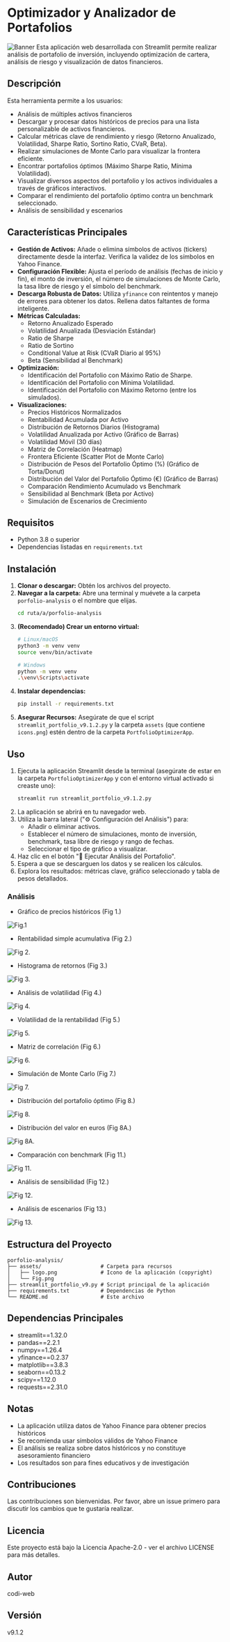 # Optimizador y Analizador de Portafolios
![Banner](assets/Banner_Portfolio.png)
Esta aplicación web desarrollada con Streamlit permite realizar análisis de portafolio de inversión, incluyendo optimización de cartera, análisis de riesgo y visualización de datos financieros.

## Descripción

Esta herramienta permite a los usuarios:
- Análisis de múltiples activos financieros
- Descargar y procesar datos históricos de precios para una lista personalizable de activos financieros.
- Calcular métricas clave de rendimiento y riesgo (Retorno Anualizado, Volatilidad, Sharpe Ratio, Sortino Ratio, CVaR, Beta).
- Realizar simulaciones de Monte Carlo para visualizar la frontera eficiente.
- Encontrar portafolios óptimos (Máximo Sharpe Ratio, Mínima Volatilidad).
- Visualizar diversos aspectos del portafolio y los activos individuales a través de gráficos interactivos.
- Comparar el rendimiento del portafolio óptimo contra un benchmark seleccionado.
- Análisis de sensibilidad y escenarios

## Características Principales

- **Gestión de Activos:** Añade o elimina símbolos de activos (tickers) directamente desde la interfaz. Verifica la validez de los símbolos en Yahoo Finance.
- **Configuración Flexible:** Ajusta el período de análisis (fechas de inicio y fin), el monto de inversión, el número de simulaciones de Monte Carlo, la tasa libre de riesgo y el símbolo del benchmark.
- **Descarga Robusta de Datos:** Utiliza `yfinance` con reintentos y manejo de errores para obtener los datos. Rellena datos faltantes de forma inteligente.
- **Métricas Calculadas:**
    - Retorno Anualizado Esperado
    - Volatilidad Anualizada (Desviación Estándar)
    - Ratio de Sharpe
    - Ratio de Sortino
    - Conditional Value at Risk (CVaR Diario al 95%)
    - Beta (Sensibilidad al Benchmark)
- **Optimización:**
    - Identificación del Portafolio con Máximo Ratio de Sharpe.
    - Identificación del Portafolio con Mínima Volatilidad.
    - Identificación del Portafolio con Máximo Retorno (entre los simulados).
- **Visualizaciones:**
    - Precios Históricos Normalizados
    - Rentabilidad Acumulada por Activo
    - Distribución de Retornos Diarios (Histograma)
    - Volatilidad Anualizada por Activo (Gráfico de Barras)
    - Volatilidad Móvil (30 días)
    - Matriz de Correlación (Heatmap)
    - Frontera Eficiente (Scatter Plot de Monte Carlo)
    - Distribución de Pesos del Portafolio Óptimo (%) (Gráfico de Torta/Donut)
    - Distribución del Valor del Portafolio Óptimo (€) (Gráfico de Barras)
    - Comparación Rendimiento Acumulado vs Benchmark
    - Sensibilidad al Benchmark (Beta por Activo)
    - Simulación de Escenarios de Crecimiento

## Requisitos

- Python 3.8 o superior
- Dependencias listadas en `requirements.txt`

## Instalación

1.  **Clonar o descargar:** Obtén los archivos del proyecto.
2.  **Navegar a la carpeta:** Abre una terminal y muévete a la carpeta `porfolio-analysis` o el nombre que elijas.
    ```bash
    cd ruta/a/porfolio-analysis
    ```
3.  **(Recomendado) Crear un entorno virtual:**
    ```bash
    # Linux/macOS
    python3 -m venv venv
    source venv/bin/activate

    # Windows
    python -m venv venv
    .\venv\Scripts\activate
    ```
4.  **Instalar dependencias:**
    ```bash
    pip install -r requirements.txt
    ```
5.  **Asegurar Recursos:** Asegúrate de que el script `streamlit_portfolio_v9.1.2.py` y la carpeta `assets` (que contiene `icons.png`) estén dentro de la carpeta `PortfolioOptimizerApp`.

## Uso

1.  Ejecuta la aplicación Streamlit desde la terminal (asegúrate de estar en la carpeta `PortfolioOptimizerApp` y con el entorno virtual activado si creaste uno):
    ```bash
    streamlit run streamlit_portfolio_v9.1.2.py
    ```
2.  La aplicación se abrirá en tu navegador web.
3.  Utiliza la barra lateral ("⚙️ Configuración del Análisis") para:
    - Añadir o eliminar activos.
    - Establecer el número de simulaciones, monto de inversión, benchmark, tasa libre de riesgo y rango de fechas.
    - Seleccionar el tipo de gráfico a visualizar.
4.  Haz clic en el botón "🚀 Ejecutar Análisis del Portafolio".
5.  Espera a que se descarguen los datos y se realicen los cálculos.
6.  Explora los resultados: métricas clave, gráfico seleccionado y tabla de pesos detallados.

### Análisis
- Gráfico de precios históricos (Fig 1.)
  
![Fig.1](assets/historical_prices.png)
  
- Rentabilidad simple acumulativa (Fig 2.)
  
![Fig 2.](assets/simple_profitability.png)
 
- Histograma de retornos (Fig 3.)
  
![Fig 3.](assets/returns_histogram.png)
 
- Análisis de volatilidad (Fig 4.)

![Fig 4.](assets/volatility_chart.png)
  
- Volatilidad de la rentabilidad (Fig 5.)

![Fig 5.](assets/volatility_profitability.png)
  
-  Matriz de correlación (Fig 6.)
  
![Fig 6.](assets/correlation_matrix.png)
  
- Simulación de Monte Carlo (Fig 7.)

![Fig 7.](assets/monte_carlo_simulation.png)

- Distribución del portafolio óptimo (Fig 8.)

![Fig 8.](assets/optimal_portfolio_distribution.png)

- Distribución del valor en euros (Fig 8A.)

![Fig 8A.](assets/distribution_value_euros.png)

- Comparación con benchmark (Fig 11.)

![Fig 11.](assets/comparison_benchmark.png)

- Análisis de sensibilidad (Fig 12.)

![Fig 12.](assets/sensitivity_analysis.png)

- Análisis de escenarios (Fig 13.)

![Fig 13.](assets/scenario_analysis.png)



## Estructura del Proyecto

```
porfolio-analysis/
├── assets/                   # Carpeta para recursos
│   ├── logo.png              # Icono de la aplicación (copyright)
│   └── Fig.png
├── streamlit_portfolio_v9.py # Script principal de la aplicación
├── requirements.txt          # Dependencias de Python
└── README.md                 # Este archivo

```

## Dependencias Principales

- streamlit==1.32.0
- pandas==2.2.1
- numpy==1.26.4
- yfinance==0.2.37
- matplotlib==3.8.3
- seaborn==0.13.2
- scipy==1.12.0
- requests==2.31.0

## Notas

- La aplicación utiliza datos de Yahoo Finance para obtener precios históricos
- Se recomienda usar símbolos válidos de Yahoo Finance
- El análisis se realiza sobre datos históricos y no constituye asesoramiento financiero
- Los resultados son para fines educativos y de investigación

## Contribuciones

Las contribuciones son bienvenidas. Por favor, abre un issue primero para discutir los cambios que te gustaría realizar.

## Licencia

Este proyecto está bajo la Licencia Apache-2.0 - ver el archivo LICENSE para más detalles.

## Autor

codi-web

## Versión

v9.1.2 
